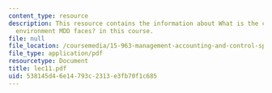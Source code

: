```yaml
---
content_type: resource
description: This resource contains the information about What is the competitive
  environment MDD faces? in this course.
file: null
file_location: /coursemedia/15-963-management-accounting-and-control-spring-2007/538145d46e14793c2313e3fb70f1c685_lec11.pdf
file_type: application/pdf
resourcetype: Document
title: lec11.pdf
uid: 538145d4-6e14-793c-2313-e3fb70f1c685
---
```

